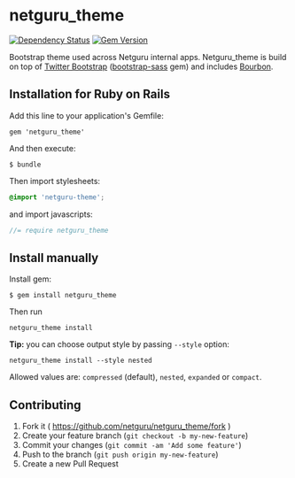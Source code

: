 # netguru_theme
[![Dependency Status](https://gemnasium.com/netguru/netguru_theme.svg)](https://gemnasium.com/netguru/netguru_theme)
[![Gem Version](https://badge.fury.io/rb/netguru_theme.svg)](http://badge.fury.io/rb/netguru_theme)

Bootstrap theme used across Netguru internal apps. Netguru_theme is build on top of [Twitter Bootstrap](http://getbootstrap.com/) ([bootstrap-sass](https://github.com/twbs/bootstrap-sass) gem) and includes [Bourbon](https://github.com/thoughtbot/bourbon).

## Installation for Ruby on Rails

Add this line to your application's Gemfile:

    gem 'netguru_theme'

And then execute:

    $ bundle

Then import stylesheets:
```scss
@import 'netguru-theme';
```
and import javascripts:
```js
//= require netguru_theme
```

## Install manually

Install gem:
```
$ gem install netguru_theme
```

Then run
```
netguru_theme install
```

**Tip:** you can choose output style by passing <code>--style</code> option:
```
netguru_theme install --style nested
```
Allowed values are: <code>compressed</code> (default), <code>nested</code>, <code>expanded</code> or <code>compact</code>.

## Contributing

1. Fork it ( https://github.com/netguru/netguru_theme/fork )
2. Create your feature branch (`git checkout -b my-new-feature`)
3. Commit your changes (`git commit -am 'Add some feature'`)
4. Push to the branch (`git push origin my-new-feature`)
5. Create a new Pull Request
